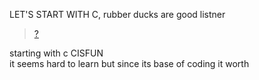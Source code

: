 LET'S START WITH C,  rubber ducks are good listner  <br>
<blockquote class="imgur-embed-pub" lang="en" data-id="a/dQGdp3V"  ><a href="//imgur.com/a/dQGdp3V"> ?</a></blockquote><script async src="//s.imgur.com/min/embed.js" charset="utf-8"></script>
starting with c CISFUN <br>
it seems hard to learn but since its base of coding it worth<br>
